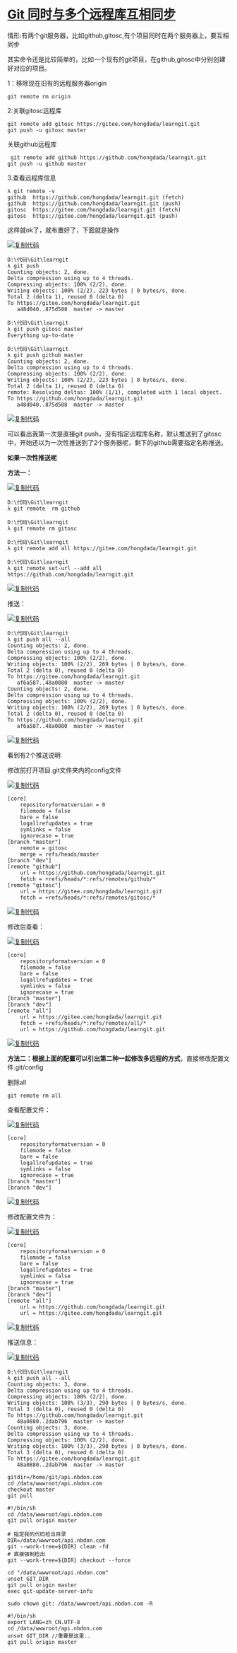 # [Git 同时与多个远程库互相同步](https://www.cnblogs.com/hongdada/p/7573923.html)

情形:有两个git服务器，比如github,gitosc,有个项目同时在两个服务器上，要互相同步

其实命令还是比较简单的，比如一个现有的git项目，在github,gitosc中分别创建好对应的项目。

1：移除现在旧有的远程服务器origin

```
git remote rm origin
```

2:关联gitosc远程库

```
git remote add gitosc https://gitee.com/hongdada/learngit.git
git push -u gitosc master
```

关联github远程库

```
 git remote add github https://github.com/hongdada/learngit.git
git push -u github master
```

3.查看远程库信息

```
λ git remote -v
github  https://github.com/hongdada/learngit.git (fetch)
github  https://github.com/hongdada/learngit.git (push)
gitosc  https://gitee.com/hongdada/learngit.git (fetch)
gitosc  https://gitee.com/hongdada/learngit.git (push)
```

这样就ok了，就布置好了，下面就是操作

[![复制代码](https://common.cnblogs.com/images/copycode.gif)](javascript:void(0);)

```
D:\代码\Git\learngit
λ git push
Counting objects: 2, done.
Delta compression using up to 4 threads.
Compressing objects: 100% (2/2), done.
Writing objects: 100% (2/2), 223 bytes | 0 bytes/s, done.
Total 2 (delta 1), reused 0 (delta 0)
To https://gitee.com/hongdada/learngit.git
   a48d040..875d588  master -> master

D:\代码\Git\learngit
λ git push gitosc master
Everything up-to-date

D:\代码\Git\learngit
λ git push github master
Counting objects: 2, done.
Delta compression using up to 4 threads.
Compressing objects: 100% (2/2), done.
Writing objects: 100% (2/2), 223 bytes | 0 bytes/s, done.
Total 2 (delta 1), reused 0 (delta 0)
remote: Resolving deltas: 100% (1/1), completed with 1 local object.
To https://github.com/hongdada/learngit.git
   a48d040..875d588  master -> master
```

[![复制代码](https://common.cnblogs.com/images/copycode.gif)](javascript:void(0);)

可以看出我第一次是直接git push，没有指定远程库名称，默认推送到了gitosc中，开始还以为一次性推送到了2个服务器呢，剩下的github需要指定名称推送。

**如果一次性推送呢**

**方法一：**

[![复制代码](https://common.cnblogs.com/images/copycode.gif)](javascript:void(0);)

```
D:\代码\Git\learngit
λ git remote  rm github

D:\代码\Git\learngit
λ git remote rm gitosc

D:\代码\Git\learngit
λ git remote add all https://gitee.com/hongdada/learngit.git

D:\代码\Git\learngit
λ git remote set-url --add all https://github.com/hongdada/learngit.git
```

[![复制代码](https://common.cnblogs.com/images/copycode.gif)](javascript:void(0);)

推送：

[![复制代码](https://common.cnblogs.com/images/copycode.gif)](javascript:void(0);)

```
D:\代码\Git\learngit
λ git push all --all
Counting objects: 2, done.
Delta compression using up to 4 threads.
Compressing objects: 100% (2/2), done.
Writing objects: 100% (2/2), 269 bytes | 0 bytes/s, done.
Total 2 (delta 0), reused 0 (delta 0)
To https://gitee.com/hongdada/learngit.git
   af6a587..48a0880  master -> master
Counting objects: 2, done.
Delta compression using up to 4 threads.
Compressing objects: 100% (2/2), done.
Writing objects: 100% (2/2), 269 bytes | 0 bytes/s, done.
Total 2 (delta 0), reused 0 (delta 0)
To https://github.com/hongdada/learngit.git
   af6a587..48a0880  master -> master
```

[![复制代码](https://common.cnblogs.com/images/copycode.gif)](javascript:void(0);)

看到有2个推送说明

修改前打开项目.git文件夹内的config文件

[![复制代码](https://common.cnblogs.com/images/copycode.gif)](javascript:void(0);)

```
[core]
    repositoryformatversion = 0
    filemode = false
    bare = false
    logallrefupdates = true
    symlinks = false
    ignorecase = true
[branch "master"]
    remote = gitosc
    merge = refs/heads/master
[branch "dev"]
[remote "github"]
    url = https://github.com/hongdada/learngit.git
    fetch = +refs/heads/*:refs/remotes/github/*
[remote "gitosc"]
    url = https://gitee.com/hongdada/learngit.git
    fetch = +refs/heads/*:refs/remotes/gitosc/*
```

[![复制代码](https://common.cnblogs.com/images/copycode.gif)](javascript:void(0);)

 修改后查看：

[![复制代码](https://common.cnblogs.com/images/copycode.gif)](javascript:void(0);)

```
[core]
    repositoryformatversion = 0
    filemode = false
    bare = false
    logallrefupdates = true
    symlinks = false
    ignorecase = true
[branch "master"]
[branch "dev"]
[remote "all"]
    url = https://gitee.com/hongdada/learngit.git
    fetch = +refs/heads/*:refs/remotes/all/*
    url = https://github.com/hongdada/learngit.git
```

[![复制代码](https://common.cnblogs.com/images/copycode.gif)](javascript:void(0);)

 **方法二：根据上面的配置可以引出第二种一起修改多远程的方式**，直接修改配置文件.git/config

删除all

```
git remote rm all
```

查看配置文件：

[![复制代码](https://common.cnblogs.com/images/copycode.gif)](javascript:void(0);)

```
[core]
    repositoryformatversion = 0
    filemode = false
    bare = false
    logallrefupdates = true
    symlinks = false
    ignorecase = true
[branch "master"]
[branch "dev"]
```

[![复制代码](https://common.cnblogs.com/images/copycode.gif)](javascript:void(0);)

修改配置文件为：

[![复制代码](https://common.cnblogs.com/images/copycode.gif)](javascript:void(0);)

```
[core]
    repositoryformatversion = 0
    filemode = false
    bare = false
    logallrefupdates = true
    symlinks = false
    ignorecase = true
[branch "master"]
[branch "dev"]
[remote "all"]  
    url = https://github.com/hongdada/learngit.git 
    url = https://gitee.com/hongdada/learngit.git  
```

[![复制代码](https://common.cnblogs.com/images/copycode.gif)](javascript:void(0);)

推送信息：

[![复制代码](https://common.cnblogs.com/images/copycode.gif)](javascript:void(0);)

```
D:\代码\Git\learngit
λ git push all --all
Counting objects: 3, done.
Delta compression using up to 4 threads.
Compressing objects: 100% (2/2), done.
Writing objects: 100% (3/3), 290 bytes | 0 bytes/s, done.
Total 3 (delta 0), reused 0 (delta 0)
To https://github.com/hongdada/learngit.git
   48a0880..2dab796  master -> master
Counting objects: 3, done.
Delta compression using up to 4 threads.
Compressing objects: 100% (2/2), done.
Writing objects: 100% (3/3), 290 bytes | 0 bytes/s, done.
Total 3 (delta 0), reused 0 (delta 0)
To https://gitee.com/hongdada/learngit.git
   48a0880..2dab796  master -> master
```

````
gitdir=/home/git/api.nbdon.com
cd /data/wwwroot/api.nbdon.com 
checkout master
git pull

#!/bin/sh
cd /data/wwwroot/api.nbdon.com
git pull origin master

# 指定我的代码检出目录
DIR=/data/wwwroot/api.nbdon.com
git --work-tree=${DIR} clean -fd
# 直接强制检出
git --work-tree=${DIR} checkout --force

cd "/data/wwwroot/api.nbdon.com"
unset GIT_DIR
git pull origin master
exec git-update-server-info

sudo chown git: /data/wwwroot/api.nbdon.com -R

#!/bin/sh  
export LANG=zh_CN.UTF-8  
cd /data/wwwroot/api.nbdon.com 
unset GIT_DIR //重要是这里..  
git pull origin master 
````

